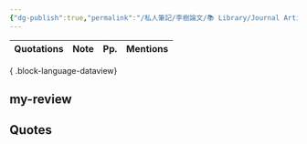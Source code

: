 ```yaml
---
{"dg-publish":true,"permalink":"/私人筆記/李樹論文/📚 Library/Journal Articles/Wang etal.2018_boundary-spanning-in-social-movements/","title":"Boundary-Spanning in Social Movements: Antecedents and Outcomes","tags":["李樹論文"],"noteIcon":"3","created":"2025-06-10T19:14:46.000+08:00","updated":"2025-06-10T19:20:25.545+08:00"}
---
```








| Quotations | Note | Pp. | Mentions |
| ---------- | ---- | --- | -------- |

{ .block-language-dataview}



## my-review







## Quotes
